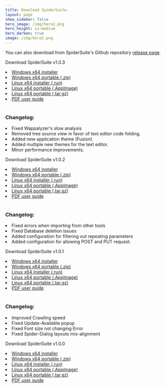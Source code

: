 ```yaml
---
title: Download SpiderSuite.
layout: page
show_sidebar: false
hero_image: /img/hero2.png
hero_height: is-medium
hero_darken: true
image: /img/hero2.png
---
```


You can also download from SpiderSuite's Github repository [release page](https://github.com/3nock/SpiderSuite/releases).

<div class="box">
    <p class="title is-4">Download SpiderSuite v1.0.3</p>
    <div class="content">
    <li> <a href="https://github.com/3nock/SpiderSuite/releases/download/v1.0.3/SpiderSuite_v1.0.3_win64_installer.exe">Windows x64 installer</a></li>
    <li> <a href="https://github.com/3nock/SpiderSuite/releases/download/v1.0.3/SpiderSuite_v1.0.3_win64.zip">Windows x64 portable (.zip)</a></li>
    <li> <a href="https://github.com/3nock/SpiderSuite/releases/download/v1.0.3/SpiderSuite_v1.0.3_linux_installer.run">Linux x64 installer (.run)</a></li>
    <li> <a href="https://github.com/3nock/SpiderSuite/releases/download/v1.0.3/SpiderSuite_v1.0.3_linux.AppImage">Linux x64 portable (.AppImage)</a></li>
    <li> <a href="https://github.com/3nock/SpiderSuite/releases/download/v1.0.3/SpiderSuite_v1.0.3_linux.tar.gz">Linux x64 portable (.tar.gz)</a></li>
    <li> <a href="https://github.com/3nock/SpiderSuite/releases/download/v1.0.3/SpiderSuite_v1.0.3_user_guide.pdf">PDF user guide</a></li><br>
    <h3>Changelog:</h3>
    <li>Fixed Wappalyzer's slow analysis</li>
    <li>Removed tree source view in favor of text editor code folding.</li>
    <li>Added new application theme (Fusion).</li>
    <li>Added multiple new themes for the text editor.</li>
    <li>Minor performance improvements.</li>
    </div>
</div>

<div class="box">
    <p class="title is-4">Download SpiderSuite v1.0.2</p>
    <div class="content">
    <li> <a href="https://github.com/3nock/SpiderSuite/releases/download/v1.0.2/SpiderSuite_v1.0.2_win64_installer.exe">Windows x64 installer</a></li>
    <li> <a href="https://github.com/3nock/SpiderSuite/releases/download/v1.0.2/SpiderSuite_v1.0.2_win64.zip">Windows x64 portable (.zip)</a></li>
    <li> <a href="https://github.com/3nock/SpiderSuite/releases/download/v1.0.2/SpiderSuite_v1.0.2_linux_installer.run">Linux x64 installer (.run)</a></li>
    <li> <a href="https://github.com/3nock/SpiderSuite/releases/download/v1.0.2/SpiderSuite_v1.0.2_linux.AppImage">Linux x64 portable (.AppImage)</a></li>
    <li> <a href="https://github.com/3nock/SpiderSuite/releases/download/v1.0.2/SpiderSuite_v1.0.2_linux.tar.gz">Linux x64 portable (.tar.gz)</a></li>
    <li> <a href="https://github.com/3nock/SpiderSuite/releases/download/v1.0.2/SpiderSuite_v1.0.2_UserGuide.pdf">PDF user guide</a></li><br>
    <h3>Changelog:</h3>
    <li>Fixed errors when importing from other tools</li>
    <li>Fixed Database deletion issues</li>
    <li>Added configuration for filtering out repeating parameters</li>
    <li>Added configuration for allowing POST and PUT request.</li>
    </div>
</div>

<div class="box">
    <p class="title is-4">Download SpiderSuite v1.0.1</p>
    <div class="content">
    <li> <a href="https://github.com/3nock/SpiderSuite/releases/download/v1.0.1/SpiderSuite_v1.0.1_win64_installer.exe">Windows x64 installer</a></li>
    <li> <a href="https://github.com/3nock/SpiderSuite/releases/download/v1.0.1/SpiderSuite_v1.0.1_win64.zip">Windows x64 portable (.zip)</a></li>
    <li> <a href="https://github.com/3nock/SpiderSuite/releases/download/v1.0.1/SpiderSuite_v1.0.1_linux_installer.run">Linux x64 installer (.run)</a></li>
    <li> <a href="https://github.com/3nock/SpiderSuite/releases/download/v1.0.1/SpiderSuite_v1.0.1_linux.AppImage">Linux x64 portable (.AppImage)</a></li>
    <li> <a href="https://github.com/3nock/SpiderSuite/releases/download/v1.0.1/SpiderSuite_v1.0.1_linux.tar.gz">Linux x64 portable (.tar.gz)</a></li>
    <li> <a href="https://github.com/3nock/SpiderSuite/releases/download/v1.0.1/SpiderSuite_UserGuide.pdf">PDF user guide</a></li><br>
    <h3>Changelog:</h3>
    <li>Improved Crawling speed</li>
    <li>Fixed Update-Available popup</li>
    <li>Fixed Font size not changing Error</li>
    <li>Fixed Spider-Dialog layouts mis-alignment</li>
    </div>
</div>

<div class="box">
    <p class="title is-4">Download SpiderSuite v1.0.0</p>
    <div class="content">
    <li> <a href="https://github.com/3nock/SpiderSuite/releases/download/v1.0.0/SpiderSuite_v1.0.0_win64_installer.exe">Windows x64 installer</a></li>
    <li> <a href="https://github.com/3nock/SpiderSuite/releases/download/v1.0.0/SpiderSuite_v1.0.0_win64.zip">Windows x64 portable (.zip)</a></li>
    <li> <a href="https://github.com/3nock/SpiderSuite/releases/download/v1.0.0/SpiderSuite_v1.0.0_linux_installer.run">Linux x64 installer (.run)</a></li>
    <li> <a href="https://github.com/3nock/SpiderSuite/releases/download/v1.0.0/SpiderSuite_v1.0.0_linux.AppImage">Linux x64 portable (.AppImage)</a></li>
    <li> <a href="https://github.com/3nock/SpiderSuite/releases/download/v1.0.0/SpiderSuite_v1.0.0_linux.tar.gz">Linux x64 portable (.tar.gz)</a></li>
    <li> <a href="https://github.com/3nock/SpiderSuite/releases/download/v1.0.0/SpiderSuite_v1.0.0_UserGuide.pdf">PDF user guide</a></li>
    </div>
</div>